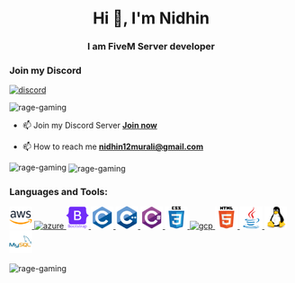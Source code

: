<h1 align="center">Hi 👋, I'm Nidhin</h1>
<h3 align="center">I am FiveM Server developer</h3>

<h3>Join my Discord</h3>
<p align="left"> <a href="https://discord.gg/bDaYd2P9Vu" target="_blank"> <img src="https://ik.imagekit.io/yg4xrysan/RageGaming/Discord-logo.png" alt="discord" width="100" height="55"/> </a> <a 
<br>
<br>

<p align="left"> <img src="https://komarev.com/ghpvc/?username=rage-gaming&label=Profile%20views&color=0e75b6&style=flat" alt="rage-gaming" /> </p>

- 📫 Join my Discord Server **[Join now](https://discord.gg/bDaYd2P9Vu)**

- 📫 How to reach me **nidhin12murali@gmail.com**

<p><img align="left" src="https://github-readme-stats.vercel.app/api/top-langs?username=rage-gaming&show_icons=true&locale=en&layout=compact" alt="rage-gaming" /></p>

<p>&nbsp;<img align="center" src="https://github-readme-stats.vercel.app/api?username=rage-gaming&show_icons=true&locale=en" alt="rage-gaming" /></p>

<h3 align="left">Languages and Tools:</h3>
<p align="left"> <a href="https://aws.amazon.com" target="_blank"> <img src="https://raw.githubusercontent.com/devicons/devicon/master/icons/amazonwebservices/amazonwebservices-original-wordmark.svg" alt="aws" width="40" height="40"/> </a> <a href="https://azure.microsoft.com/en-in/" target="_blank"> <img src="https://www.vectorlogo.zone/logos/microsoft_azure/microsoft_azure-icon.svg" alt="azure" width="40" height="40"/> </a> <a href="https://getbootstrap.com" target="_blank"> <img src="https://raw.githubusercontent.com/devicons/devicon/master/icons/bootstrap/bootstrap-plain-wordmark.svg" alt="bootstrap" width="40" height="40"/> </a> <a href="https://www.cprogramming.com/" target="_blank"> <img src="https://raw.githubusercontent.com/devicons/devicon/master/icons/c/c-original.svg" alt="c" width="40" height="40"/> </a> <a href="https://www.w3schools.com/cpp/" target="_blank"> <img src="https://raw.githubusercontent.com/devicons/devicon/master/icons/cplusplus/cplusplus-original.svg" alt="cplusplus" width="40" height="40"/> </a> <a href="https://www.w3schools.com/cs/" target="_blank"> <img src="https://raw.githubusercontent.com/devicons/devicon/master/icons/csharp/csharp-original.svg" alt="csharp" width="40" height="40"/> </a> <a href="https://www.w3schools.com/css/" target="_blank"> <img src="https://raw.githubusercontent.com/devicons/devicon/master/icons/css3/css3-original-wordmark.svg" alt="css3" width="40" height="40"/> </a> <a href="https://cloud.google.com" target="_blank"> <img src="https://www.vectorlogo.zone/logos/google_cloud/google_cloud-icon.svg" alt="gcp" width="40" height="40"/> </a> <a href="https://www.w3.org/html/" target="_blank"> <img src="https://raw.githubusercontent.com/devicons/devicon/master/icons/html5/html5-original-wordmark.svg" alt="html5" width="40" height="40"/> </a> <a href="https://www.java.com" target="_blank"> <img src="https://raw.githubusercontent.com/devicons/devicon/master/icons/java/java-original.svg" alt="java" width="40" height="40"/> </a> <a href="https://www.linux.org/" target="_blank"> <img src="https://raw.githubusercontent.com/devicons/devicon/master/icons/linux/linux-original.svg" alt="linux" width="40" height="40"/> </a> <a href="https://www.mysql.com/" target="_blank"> <img src="https://raw.githubusercontent.com/devicons/devicon/master/icons/mysql/mysql-original-wordmark.svg" alt="mysql" width="40" height="40"/> </a> </p>

<p><img align="center" src="https://github-readme-streak-stats.herokuapp.com/?user=rage-gaming&" alt="rage-gaming" /></p>
